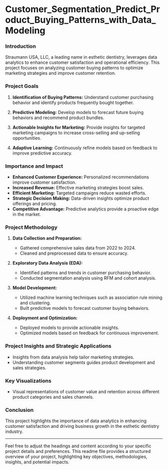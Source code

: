 # Customer_Segmentation_Predict_Product_Buying_Patterns_with_Data_Modeling
### Introduction

Straumann USA, LLC, a leading name in esthetic dentistry, leverages data analytics to enhance customer satisfaction and operational efficiency. This project focuses on analyzing customer buying patterns to optimize marketing strategies and improve customer retention.

### Project Goals

1. **Identification of Buying Patterns:** Understand customer purchasing behavior and identify products frequently bought together.
   
2. **Predictive Modeling:** Develop models to forecast future buying behaviors and recommend product bundles.
   
3. **Actionable Insights for Marketing:** Provide insights for targeted marketing campaigns to increase cross-selling and up-selling opportunities.
   
4. **Adaptive Learning:** Continuously refine models based on feedback to improve predictive accuracy.

### Importance and Impact

- **Enhanced Customer Experience:** Personalized recommendations improve customer satisfaction.
- **Increased Revenue:** Effective marketing strategies boost sales.
- **Efficient Marketing:** Targeted campaigns reduce wasted efforts.
- **Strategic Decision Making:** Data-driven insights optimize product offerings and pricing.
- **Competitive Advantage:** Predictive analytics provide a proactive edge in the market.

### Project Methodology

1. **Data Collection and Preparation:**
   - Gathered comprehensive sales data from 2022 to 2024.
   - Cleaned and preprocessed data to ensure accuracy.

2. **Exploratory Data Analysis (EDA):**
   - Identified patterns and trends in customer purchasing behavior.
   - Conducted segmentation analysis using RFM and cohort analysis.

3. **Model Development:**
   - Utilized machine learning techniques such as association rule mining and clustering.
   - Built predictive models to forecast customer buying behaviors.

4. **Deployment and Optimization:**
   - Deployed models to provide actionable insights.
   - Optimized models based on feedback for continuous improvement.

### Project Insights and Strategic Applications

- Insights from data analysis help tailor marketing strategies.
- Understanding customer segments guides product development and sales strategies.

### Key Visualizations

- Visual representations of customer value and retention across different product categories and sales channels.

### Conclusion

This project highlights the importance of data analytics in enhancing customer satisfaction and driving business growth in the esthetic dentistry industry.

---

Feel free to adjust the headings and content according to your specific project details and preferences. This readme file provides a structured overview of your project, highlighting key objectives, methodologies, insights, and potential impacts.
